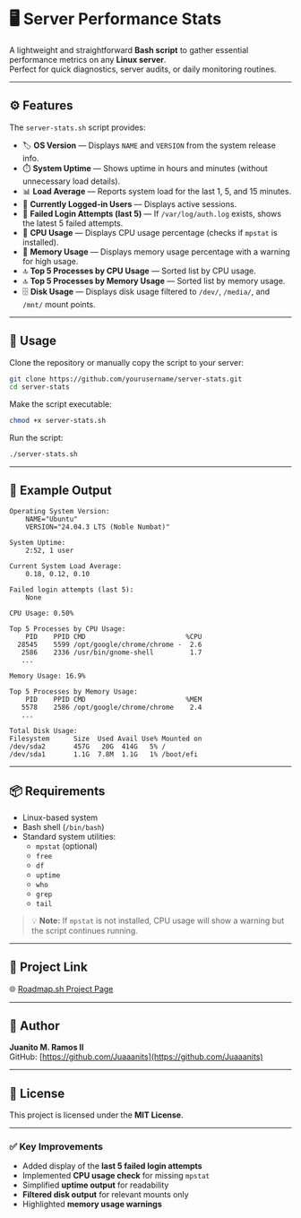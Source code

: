 # 🖥️ Server Performance Stats

A lightweight and straightforward **Bash script** to gather essential performance metrics on any **Linux server**.  
Perfect for quick diagnostics, server audits, or daily monitoring routines.

---

## ⚙️ Features

The `server-stats.sh` script provides:

- 🏷️ **OS Version** — Displays `NAME` and `VERSION` from the system release info.  
- ⏱️ **System Uptime** — Shows uptime in hours and minutes (without unnecessary load details).  
- 📊 **Load Average** — Reports system load for the last 1, 5, and 15 minutes.  
- 👥 **Currently Logged-in Users** — Displays active sessions.  
- 🔐 **Failed Login Attempts (last 5)** — If `/var/log/auth.log` exists, shows the latest 5 failed attempts.  
- 🧠 **CPU Usage** — Displays CPU usage percentage (checks if `mpstat` is installed).  
- 💾 **Memory Usage** — Displays memory usage percentage with a warning for high usage.  
- 🔝 **Top 5 Processes by CPU Usage** — Sorted list by CPU usage.  
- 🔝 **Top 5 Processes by Memory Usage** — Sorted list by memory usage.  
- 🗄️ **Disk Usage** — Displays disk usage filtered to `/dev/`, `/media/`, and `/mnt/` mount points.

---

## 🚀 Usage

Clone the repository or manually copy the script to your server:

```bash
git clone https://github.com/yourusername/server-stats.git
cd server-stats
```

Make the script executable:

```bash
chmod +x server-stats.sh
```

Run the script:

```bash
./server-stats.sh
```

---

## 📂 Example Output

```
Operating System Version:
    NAME="Ubuntu"
    VERSION="24.04.3 LTS (Noble Numbat)"

System Uptime:
    2:52, 1 user

Current System Load Average:
    0.18, 0.12, 0.10

Failed login attempts (last 5):
    None

CPU Usage: 0.50%

Top 5 Processes by CPU Usage:
    PID    PPID CMD                         %CPU
  28545    5599 /opt/google/chrome/chrome -  2.6
   2586    2336 /usr/bin/gnome-shell         1.7
   ...

Memory Usage: 16.9%

Top 5 Processes by Memory Usage:
    PID    PPID CMD                         %MEM
   5578    2586 /opt/google/chrome/chrome    2.4
   ...

Total Disk Usage:
Filesystem      Size  Used Avail Use% Mounted on
/dev/sda2       457G   20G  414G   5% /
/dev/sda1       1.1G  7.8M  1.1G   1% /boot/efi
```

---

## 📦 Requirements

- Linux-based system  
- Bash shell (`/bin/bash`)  
- Standard system utilities:
  - `mpstat` (optional)
  - `free`
  - `df`
  - `uptime`
  - `who`
  - `grep`
  - `tail`

> 💡 **Note:** If `mpstat` is not installed, CPU usage will show a warning but the script continues running.

---

## 🔗 Project Link

🌐 [Roadmap.sh Project Page](https://roadmap.sh/projects/server-stats)

---

## 👤 Author

**Juanito M. Ramos II**  
GitHub: [https://github.com/Juaaanits](https://github.com/Juaaanits)

---

## 📜 License

This project is licensed under the **MIT License**.

---

### ✅ Key Improvements

- Added display of the **last 5 failed login attempts**  
- Implemented **CPU usage check** for missing `mpstat`  
- Simplified **uptime output** for readability  
- **Filtered disk output** for relevant mounts only  
- Highlighted **memory usage warnings**

